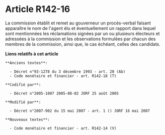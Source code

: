 # Article R142-16

La commission établit et remet au gouverneur un procès-verbal faisant apparaître le nom de l'agent élu et éventuellement un
rapport dans lequel sont mentionnées les réclamations signées par un ou plusieurs électeurs et adressées à la commission et
les observations formulées par chacun des membres de la commission, ainsi que, le cas échéant, celles des candidats.

**Liens relatifs à cet article**

	**Anciens textes**:

	  - Décret n°93-1278 du 3 décembre 1993 - art. 20 (Ab)
	  - Code monétaire et financier - art. R142-18 (T)

	**Codifié par**:

	  - Décret n°2005-1007 2005-08-02 JORF 25 août 2005

	**Modifié par**:

	  - Décret n°2007-902 du 15 mai 2007 - art. 1 () JORF 16 mai 2007

	**Nouveaux textes**:

	  - Code monétaire et financier - art. R142-14 (V)
